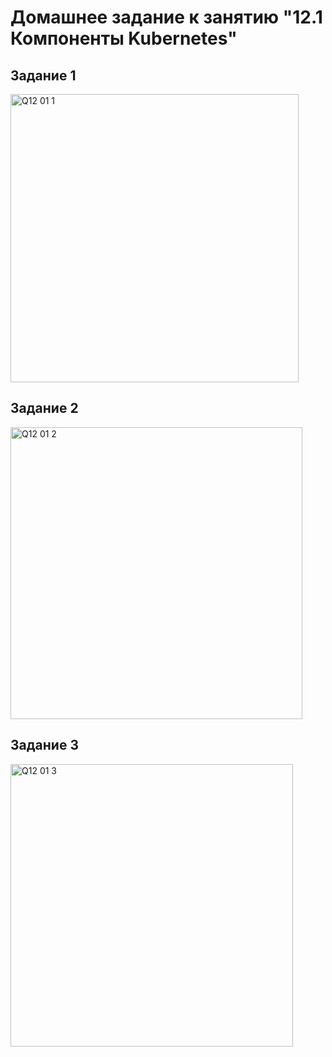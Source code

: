 # Домашнее задание к занятию "12.1 Компоненты Kubernetes"

## Задание 1
<img width="461" alt="Q12 01 1" src="https://user-images.githubusercontent.com/72221502/162594454-5b8735d8-e0fa-491d-a629-48c5e70112ef.png">

## Задание 2
<img width="467" alt="Q12 01 2" src="https://user-images.githubusercontent.com/72221502/162594476-1d2405cc-f761-40e1-876e-f1af4605dad4.png">

## Задание 3
<img width="452" alt="Q12 01 3" src="https://user-images.githubusercontent.com/72221502/162594479-1de7dd17-bdcd-4dbf-aca7-0072386c254b.png">
